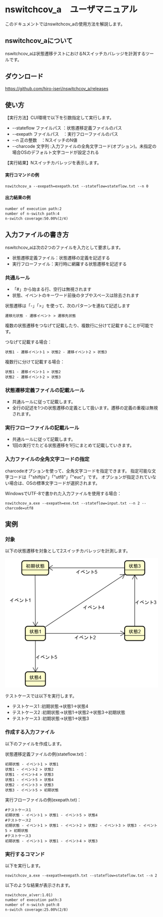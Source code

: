 # nswitchcov_a　ユーザマニュアル

このドキュメントではnswitchcov_aの使用方法を解説します。

## nswitchcov_aについて

nswitchcov_aは状態遷移テストにおけるNスイッチカバレッジを計測するツールです。

## ダウンロード

https://github.com/hiro-iseri/nswitchcov_a/releases

## 使い方

【実行方法】CUI環境で以下を引数指定して実行します。

* --stateflow ファイルパス ：状態遷移定義ファイルのパス
* --exepath ファイルパス　：実行フローファイルのパス
* --n 正の整数　：NスイッチのN値
* --charcode 文字列 :入力ファイルの全角文字コード(オプション)。未指定の場合OSのデフォルト文字コードが設定される

【実行結果】Nスイッチカバレッジを表示します。

#### 実行コマンドの例

```
nswitchcov_a --exepath=exepath.txt --stateflow=stateflow.txt --n 0
```

#### 出力結果の例

```
number of execution path:2
number of n-switch path:4
n-switch coverage:50.00%(2/4)
```

## 入力ファイルの書き方

nswitchcov_aは次の2つのファイルを入力として要求します。

* 状態遷移定義ファイル：状態遷移の定義を記述する
* 実行フローファイル：実行時に網羅する状態遷移を記述する


### 共通ルール

* 「#」から始まる行、空行は無視されます
* 状態、イベントのキーワード前後のタブやスペースは除去されます

状態遷移は「-」「>」を使って、次のパターンを連ねて記述します

```
遷移元状態 - 遷移イベント > 遷移先状態
```

複数の状態遷移をつなげて記載したり、複数行に分けて記載することが可能です。

つなげて記載する場合：

```
状態1 - 遷移イベント1 > 状態2 - 遷移イベント2 > 状態3
```

複数行に分けて記載する場合：

```
状態1 - 遷移イベント1 > 状態2
状態2 - 遷移イベント2 > 状態3
```

### 状態遷移定義ファイルの記載ルール

* 共通ルールに従って記載します。
* 全行の記述を1つの状態遷移の定義として扱います。遷移の定義の重複は無視されます。

### 実行フローファイルの記載ルール

* 共通ルールに従って記載します。
* 1回の実行でたどる状態遷移を1行にまとめて記載していきます。

### 入力ファイルの全角文字コードの指定

charcodeオプションを使って、全角文字コードを指定できます。
指定可能な文字コードは「"shiftjis"」「"utf8"」「"euc"」です。
オプションが指定されていない場合は、OSの標準文字コードが選択されます。

WindowsでUTF-8で書かれた入力ファイルを使用する場合：

```
nswitchcov_a.exe --exepath=exe.txt --stateflow=input.txt --n 2 --charcode=utf8
```


## 実例

### 対象

以下の状態遷移を対象として2スイッチカバレッジを計測します。

![StateFlow](img/sample_stateflow.png)

テストケースでは以下を実行します。

* テストケース1 :初期状態→状態1→状態4
* テストケース2 :初期状態→状態1→状態2→状態3→初期状態
* テストケース3 :初期状態→状態1→状態3

### 作成する入力ファイル

以下のファイルを作成します。

状態遷移定義ファイルの例(stateflow.txt)：

```
初期状態 - イベント1 > 状態1
状態1 - イベント2 > 状態2
状態1 - イベント4 > 状態3
状態1 - イベント5 > 状態4
状態2 - イベント3 > 状態3
状態3 - イベント5 > 初期状態
```

実行フローファイルの例(exepath.txt)：

```
#テストケース1
初期状態 - イベント1 > 状態1 - イベント5 > 状態4
#テストケース2
初期状態 - イベント1 > 状態1 - イベント2 > 状態2 - イベント3 > 状態3 - イベント5 > 初期状態
#テストケース3
初期状態 - イベント1 > 状態1 - イベント4 > 状態3
```

### 実行するコマンド

以下を実行します。

```
nswitchcov_a.exe --exepath=exepath.txt --stateflow=stateflow.txt --n 2
```

以下のような結果が表示されます。

```
nswitchcov_a(ver:1.01)
number of execution path:3
number of n-switch path:8
n-switch coverage:25.00%(2/8)
```
